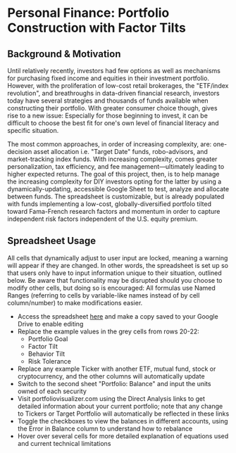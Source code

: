 # Personal Finance: Portfolio Construction with Factor Tilts

## Background & Motivation

Until relatively recently, investors had few options as well as mechanisms for purchasing fixed income and equities in their investment portfolio. However, with the proliferation of low-cost retail brokerages, the "ETF/index revolution", and breathroughs in data-driven financial research, investors today have several strategies and thousands of funds available when constructing their portfolio. With greater consumer choice though, gives rise to a new issue: Especially for those beginning to invest, it can be difficult to choose the best fit for one's own level of financial literacy and specific situation. 

The most common approaches, in order of increasing complexity, are: one-decision asset allocation i.e. "Target Date" funds, robo-advisors, and market-tracking index funds. With increasing complexity, comes greater personalization, tax efficiency, and fee management—ultimately leading to higher expected returns. The goal of this project, then, is to help manage the increasing complexity for DIY investors opting for the latter by using a dynamically-updating, accessible Google Sheet to test, analyze and allocate between funds. The spreadsheet is customizable, but is already populated with funds implementing a low-cost, globally-diversified portfolo tilted toward Fama-French research factors and momentum in order to capture independent risk factors independent of the U.S. equity premium.

## Spreadsheet Usage

All cells that dynamically adjust to user input are locked, meaning a warning will appear if they are changed. In other words, the spreadsheet is set up so that users only have to input information unique to their situation, outlined below. Be aware that functionality may be disrupted should you choose to modify other cells, but doing so is encouraged: All formulas use Named Ranges (referring to cells by variable-like names instead of by cell column/number) to make modifications easier.  

* Access the spreadsheet [here](https://docs.google.com/spreadsheets/d/1Sl32vNc95Agf1k2oQp6iBLzTQxWHLeMlYLO7PUxcIds/edit?usp=sharing) and make a copy saved to your Google Drive to enable editing
* Replace the example values in the grey cells from rows 20-22:
  * Portfolio Goal
  * Factor Tilt
  * Behavior Tilt
  * Risk Tolerance
* Replace any example Ticker with another ETF, mutual fund, stock or cryptocurrency, and the other columns will automatically update
* Switch to the second sheet "Portfolio: Balance" and input the units owned of each security
* Visit portfoliovisualizer.com using the Direct Analysis links to get detailed information about your current portfolio; note that any change to Tickers or Target Portfolio will automatically be reflected in these links
* Toggle the checkboxes to view the balances in different accounts, using the Error in Balance column to understand how to rebalance 
* Hover over several cells for more detailed explanation of equations used and current technical limitations  
